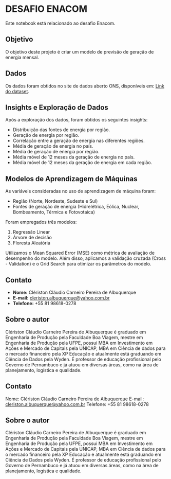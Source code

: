 # **DESAFIO ENACOM**

Este notebook está relacionado ao desafio Enacom.

## **Objetivo**

O objetivo deste projeto é criar um modelo de previsão de geração de energia mensal.

## **Dados**

Os dados foram obtidos no site de dados aberto ONS, disponíveis em: [Link do dataset](https://dados.ons.org.br/dataset/geracao-usina-2).

## **Insights e Exploração de Dados**

Após a exploração dos dados, foram obtidos os seguintes insights:

- Distribuição das fontes de energia por região.
- Geração de energia por região.
- Correlação entre a geração de energia nas diferentes regiões.
- Média de geração de energia no país.
- Média de geração de energia por região.
- Média móvel de 12 meses da geração de energia no país.
- Média móvel de 12 meses da geração de energia em cada região.

## **Modelos de Aprendizagem de Máquinas**

As variáveis consideradas no uso de aprendizagem de máquina foram:

- Região (Norte, Nordeste, Sudeste e Sul)
- Fontes de geração de energia (Hidrelétrica, Eólica, Nuclear, Bombeamento, Térmica e Fotovotaica)

Foram empregados três modelos:

1. Regressão Linear
2. Árvore de decisão
3. Floresta Aleatória

Utilizamos o Mean Squared Error (MSE) como métrica de avaliação de desempenho do modelo. Além disso, aplicamos a validação cruzada (Cross - Validation) e o Grid Search para otimizar os parâmetros do modelo.

## **Contato**

- **Nome:** Clériston Cláudio Carneiro Pereira de Albuquerque
- **E-mail:** cleriston.albuquerque@yahoo.com.br
- **Telefone:** +55 81 98618-0278

## **Sobre o autor**

Clériston Cláudio Carneiro Pereira de Albuquerque é graduado em Engenharia de Produção pela Faculdade Boa Viagem, mestre em Engenharia de Produção pela UFPE,
possui MBA em Investimento em Ações e Mercado de Capitais pela UNICAP, MBA em Ciência de dados para o mercado financeiro pela XP Educação e atualmente está graduando em Ciência de Dados pela Wyden.
É professor de educação profissional pelo Governo de Pernambuco e já atuou em diversas áreas, como na área de planejamento, logística e qualidade.



## **Contato**
Nome: Clériston Cláudio Carneiro Pereira de Albuquerque
E-mail: cleriston.albuquerque@yahoo.com.br
Telefone: +55 81 98618-0278

## **Sobre o autor**
Clériston Cláudio Carneiro Pereira de Albuquerque é graduado em Engenharia de Produção pela Faculdade Boa Viagem, mestre em Engenharia de Produção pela UFPE,
possui MBA em Investimento em Ações e Mercado de Capitais pela UNICAP, MBA em Ciência de dados para o mercado financeiro pela XP Educação e atualmente está graduando em Ciência de Dados pela Wyden.
É professor de educação profissional pelo Governo de Pernambuco e já atuou em diversas áreas, como na área de planejamento, logística e qualidade.